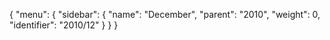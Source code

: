 {
  "menu": {
    "sidebar": {
      "name": "December",
      "parent": "2010",
      "weight": 0,
      "identifier": "2010/12"
    }
  }
}
